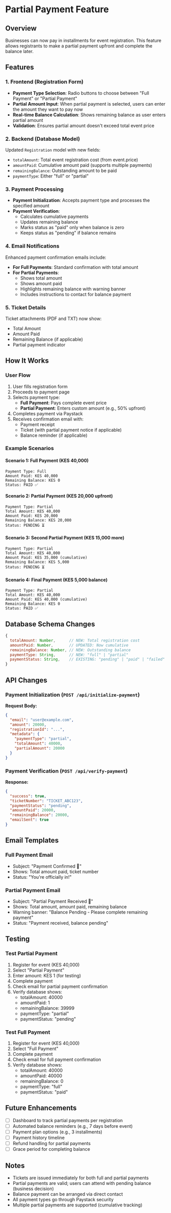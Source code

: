 # Partial Payment Feature

## Overview

Businesses can now pay in installments for event registration. This feature allows registrants to make a partial payment upfront and complete the balance later.

## Features

### 1. **Frontend (Registration Form)**

- **Payment Type Selection**: Radio buttons to choose between "Full Payment" or "Partial Payment"
- **Partial Amount Input**: When partial payment is selected, users can enter the amount they want to pay now
- **Real-time Balance Calculation**: Shows remaining balance as user enters partial amount
- **Validation**: Ensures partial amount doesn't exceed total event price

### 2. **Backend (Database Model)**

Updated `Registration` model with new fields:

- `totalAmount`: Total event registration cost (from event.price)
- `amountPaid`: Cumulative amount paid (supports multiple payments)
- `remainingBalance`: Outstanding amount to be paid
- `paymentType`: Either "full" or "partial"

### 3. **Payment Processing**

- **Payment Initialization**: Accepts payment type and processes the specified amount
- **Payment Verification**:
  - Calculates cumulative payments
  - Updates remaining balance
  - Marks status as "paid" only when balance is zero
  - Keeps status as "pending" if balance remains

### 4. **Email Notifications**

Enhanced payment confirmation emails include:

- **For Full Payments**: Standard confirmation with total amount
- **For Partial Payments**:
  - Shows total amount
  - Shows amount paid
  - Highlights remaining balance with warning banner
  - Includes instructions to contact for balance payment

### 5. **Ticket Details**

Ticket attachments (PDF and TXT) now show:

- Total Amount
- Amount Paid
- Remaining Balance (if applicable)
- Partial payment indicator

## How It Works

### User Flow

1. User fills registration form
2. Proceeds to payment page
3. Selects payment type:
   - **Full Payment**: Pays complete event price
   - **Partial Payment**: Enters custom amount (e.g., 50% upfront)
4. Completes payment via Paystack
5. Receives confirmation email with:
   - Payment receipt
   - Ticket (with partial payment notice if applicable)
   - Balance reminder (if applicable)

### Example Scenarios

#### Scenario 1: Full Payment (KES 40,000)

```
Payment Type: Full
Amount Paid: KES 40,000
Remaining Balance: KES 0
Status: PAID ✅
```

#### Scenario 2: Partial Payment (KES 20,000 upfront)

```
Payment Type: Partial
Total Amount: KES 40,000
Amount Paid: KES 20,000
Remaining Balance: KES 20,000
Status: PENDING ⏳
```

#### Scenario 3: Second Partial Payment (KES 15,000 more)

```
Payment Type: Partial
Total Amount: KES 40,000
Amount Paid: KES 35,000 (cumulative)
Remaining Balance: KES 5,000
Status: PENDING ⏳
```

#### Scenario 4: Final Payment (KES 5,000 balance)

```
Payment Type: Partial
Total Amount: KES 40,000
Amount Paid: KES 40,000 (cumulative)
Remaining Balance: KES 0
Status: PAID ✅
```

## Database Schema Changes

```javascript
{
  totalAmount: Number,      // NEW: Total registration cost
  amountPaid: Number,       // UPDATED: Now cumulative
  remainingBalance: Number, // NEW: Outstanding balance
  paymentType: String,      // NEW: "full" | "partial"
  paymentStatus: String,    // EXISTING: "pending" | "paid" | "failed" | "refunded"
}
```

## API Changes

### Payment Initialization (`POST /api/initialize-payment`)

**Request Body:**

```json
{
  "email": "user@example.com",
  "amount": 20000,
  "registrationId": "...",
  "metadata": {
    "paymentType": "partial",
    "totalAmount": 40000,
    "partialAmount": 20000
  }
}
```

### Payment Verification (`POST /api/verify-payment`)

**Response:**

```json
{
  "success": true,
  "ticketNumber": "TICKET_ABC123",
  "paymentStatus": "pending",
  "amountPaid": 20000,
  "remainingBalance": 20000,
  "emailSent": true
}
```

## Email Templates

### Full Payment Email

- Subject: "Payment Confirmed 🎉"
- Shows: Total amount paid, ticket number
- Status: "You're officially in!"

### Partial Payment Email

- Subject: "Partial Payment Received 🎉"
- Shows: Total amount, amount paid, remaining balance
- Warning banner: "Balance Pending - Please complete remaining payment"
- Status: "Payment received, balance pending"

## Testing

### Test Partial Payment

1. Register for event (KES 40,000)
2. Select "Partial Payment"
3. Enter amount: KES 1 (for testing)
4. Complete payment
5. Check email for partial payment confirmation
6. Verify database shows:
   - totalAmount: 40000
   - amountPaid: 1
   - remainingBalance: 39999
   - paymentType: "partial"
   - paymentStatus: "pending"

### Test Full Payment

1. Register for event (KES 40,000)
2. Select "Full Payment"
3. Complete payment
4. Check email for full payment confirmation
5. Verify database shows:
   - totalAmount: 40000
   - amountPaid: 40000
   - remainingBalance: 0
   - paymentType: "full"
   - paymentStatus: "paid"

## Future Enhancements

- [ ] Dashboard to track partial payments per registration
- [ ] Automated balance reminders (e.g., 7 days before event)
- [ ] Payment plan options (e.g., 3 installments)
- [ ] Payment history timeline
- [ ] Refund handling for partial payments
- [ ] Grace period for completing balance

## Notes

- Tickets are issued immediately for both full and partial payments
- Partial payments are valid; users can attend with pending balance (business decision)
- Balance payment can be arranged via direct contact
- All payment types go through Paystack security
- Multiple partial payments are supported (cumulative tracking)
